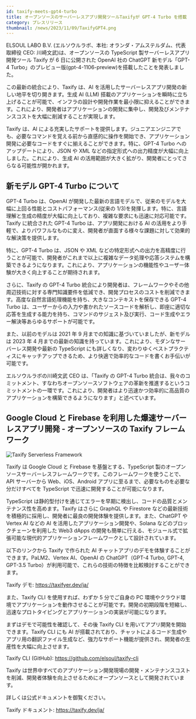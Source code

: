 ```yaml
---
id: taxify-meets-gpt4-turbo
title: オープンソースのサーバーレスアプリ開発ツールTaxifyが GPT-4 Turbo を搭載
category: プレスリリース
thumbnail: /news/2023/11/09/TaxifyGPT4.png
---
```


ELSOUL LABO B.V. (エルソウルラボ、本社: オランダ・アムステルダム、代表取締役 CEO: 川崎文武)は、オープンソースの TypeScript 製サーバーレスアプリ開発ツール Taxify が 6 日に公開された OpenAI 社の ChatGPT 新モデル「GPT-4 Turbo」のプレビュー版(gpt-4-1106-preview)を搭載したことを発表しました。

この最新の統合により、Taxify は、AI を活用したサーバーレスアプリ開発の新しい地平を切り開きます。生成 AI (LLM) 搭載のアプリケーションを瞬時に立ち上げることが可能で、インフラの設計や開発作業を最小限に抑えることができます。これにより、開発者はアプリケーションの開発に集中し、開発及びメンテナンスコストを大幅に削減することが実現します。

Taxify は、AI による充実したサポートを提供します。ジュニアエンジニアでも、必要なコマンドを覚える前から直感的に操作を開始でき、アプリケーション開発に必要なコードをすぐに揃えることができます。特に、GPT-4 Turbo へのアップデートにより、JSON や XML などの指定形式への出力精度が大幅に向上しました。これにより、生成 AI の活用範囲が大きく拡がり、開発者にとってさらなる可能性が開かれます。

## 新モデル GPT-4 Turbo について

GPT-4 Turbo は、OpenAI が開発した最新の言語モデルで、従来のモデルを大幅に上回る性能とコストパフォーマンス(従来の 1/3)を発揮します。特に、言語理解と生成の精度が大幅に向上しており、複雑な要求にも迅速に対応可能です。Taxify に統合された GPT-4 Turbo は、アプリ開発における AI の活用をより手軽で、よりパワフルなものに変え、開発者が直面する様々な課題に対して効果的な解決策を提供します。

特に、GPT-4 Turbo は、JSON や XML などの特定形式への出力を高精度に行うことが可能で、開発者がこれまで以上に複雑なデータ処理や応答システムを構築できるようになります。これにより、アプリケーションの機能性やユーザー体験が大きく向上することが期待されます。

さらに、Taxify の GPT-4 Turbo 統合により開発者は、フレームワークやその他周辺技術に対する専門知識要件を低減でき、開発プロセスのコストを削減できます。高度な自然言語処理機能を持ち、大きなコンテキストを保存できる GPT-4 Turbo は、ユーザーからの入力や書かれたソースコードを解析し、即座に適切な応答を生成する能力を持ち、コマンドのサジェスト及び実行、コード生成やエラー解決等あらゆるサポートが可能です。

また、以前のモデルは 2021 年 9 月までの知識に基づいていましたが、新モデルは 2023 年 4 月までの最新の知識を持っています。これにより、モダンなサーバーレス開発や最新の TypeScript にも詳しくなり、変わりゆくベストプラクティスにキャッチアップできるため、より快適で効率的なコードを書くお手伝いが可能です。

エルソウルラボの川崎文武 CEO は、「Taxify の GPT-4 Turbo 統合は、我々のコミットメント、すなわちオープンソースソフトウェアの革新を推進するというコミットメントの一環です。これにより、開発者はより迅速かつ効率的に高品質のアプリケーションを構築できるようになります」と述べています。

## Google Cloud と Firebase を利用した爆速サーバーレスアプリ開発 - オープンソースの Taxify フレームワーク

![Taxify Serverless Framework](/news/2023/11/09/TaxifyJA.png)

Taxify は Google Cloud と Firebase を基盤とする、TypeScript 製のオープンソースサーバーレスフレームワークです。このフレームワークを使うことで、API サーバーから Web、iOS、Android アプリに至るまで、必要なものを必要な分だけすべてを TypeScript で迅速に開発することが可能になります。

TypeScript は静的型付けを通じてエラーを早期に検出し、コードの品質とメンテナンス性を高めます。Taxify はさらに GraphQL や Firestore などの最新技術を積極的に採用し、開発者に最良の開発体験を提供します。また、ChatGPT や Vertex AI などの AI を活用したアプリケーション開発や、Solana などのブロックチェーンを利用した Web3 dApps の開発も簡単に行える、モジュール式で拡張可能な現代的アプリケーションフレームワークとして設計されています。

以下のリンクから Taxify で作られた AI チャットアプリのデモを体験することができます。PaLM2、Vertex AI、OpenAI の ChatGPT（GPT-4 Turbo, GPT-4, GPT-3.5 Turbo）が利用可能で、これらの技術の特徴を比較検討することができます。

Taxify デモ: https://taxifyer.dev/ja/

また、Taxify CLI を使用すれば、わずか 5 分でご自身の PC 環境やクラウド環境でアプリケーションを動作させることが可能です。開発の初期段階を短縮し、迅速なプロトタイピングとアプリケーションの実装が可能になります。

まずはデモで可能性を確認して、その後 Taxify CLI を用いてアプリ開発を開始できます。Taxify CLI にも AI が搭載されており、チャットによるコード生成やアプリ用の翻訳ファイル生成など、強力なサポート機能が提供され、開発者の生産性を大幅に向上させます。

Taxify CLI (GitHub): https://github.com/elsoul/taxify-cli

Taxify は世界中すべてのアプリケーション開発現場の開発・メンテナンスコストを削減、開発者体験を向上させるためにオープンソースとして開発されています。

詳しくは公式ドキュメントを御覧ください。

Taxify ドキュメント: https://taxify.dev/ja/
